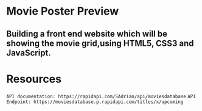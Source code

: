 # Movie Poster Preview
## Building a front end website which will be showing the movie grid,using HTML5, CSS3 and JavaScript.
# Resources
 ```API documentation: https://rapidapi.com/SAdrian/api/moviesdatabase```
 ```API Endpoint: https://moviesdatabase.p.rapidapi.com/titles/x/upcoming```
